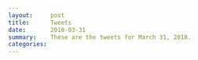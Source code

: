 ```yaml
---
layout:     post
title:      Tweets
date:       2018-03-31
summary:    These are the tweets for March 31, 2018.
categories:
---
```


